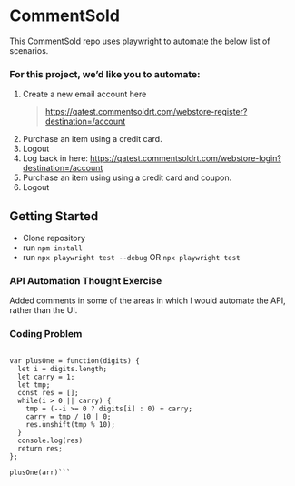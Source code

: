 # CommentSold

This CommentSold repo uses playwright to automate the below list of scenarios. 

### For this project, we’d like you to automate:
1. Create a new email account here
    > https://qatest.commentsoldrt.com/webstore-register?destination=/account
2. Purchase an item using a credit card.
3. Logout
4. Log back in here: https://qatest.commentsoldrt.com/webstore-login?destination=/account
5. Purchase an item using using a credit card and coupon.
6. Logout


## Getting Started

*	Clone repository
*	run `npm install`
*	run `npx playwright test --debug` OR `npx playwright test`

### API Automation Thought Exercise

Added comments in some of the areas in which I would automate the API, rather than the UI.

### Coding Problem 

```const arr = [2,7,9,0]

var plusOne = function(digits) {
  let i = digits.length;
  let carry = 1;
  let tmp;
  const res = [];
  while(i > 0 || carry) {
    tmp = (--i >= 0 ? digits[i] : 0) + carry;
    carry = tmp / 10 | 0;
    res.unshift(tmp % 10);
  }
  console.log(res)
  return res;
};

plusOne(arr)```

